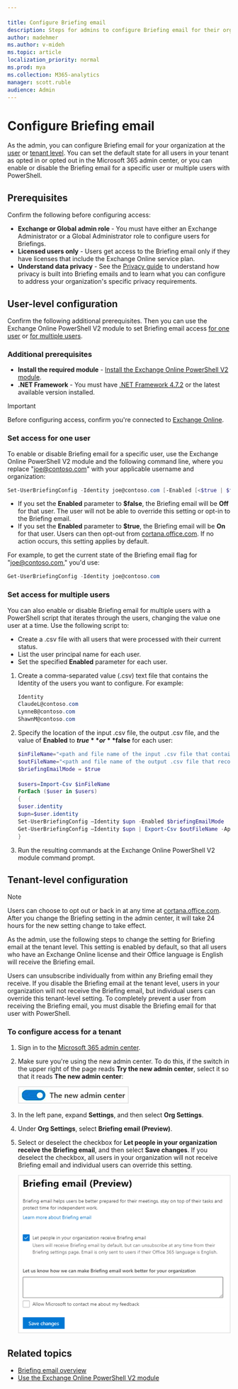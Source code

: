 ```yaml
---

title: Configure Briefing email
description: Steps for admins to configure Briefing email for their organization
author: madehmer
ms.author: v-mideh
ms.topic: article
localization_priority: normal 
ms.prod: mya
ms.collection: M365-analytics
manager: scott.ruble
audience: Admin
---
```


# Configure Briefing email

As the admin, you can configure Briefing email for your organization at the [user](#user-level-configuration) or [tenant level](#tenant-level-configuration). You can set the default state for all users in your tenant as opted in or opted out in the Microsoft 365 admin center, or you can enable or disable the Briefing email for a specific user or multiple users with PowerShell.

## Prerequisites

Confirm the following before configuring access:

* **Exchange or Global admin role** - You must have either an Exchange Administrator or a Global Administrator role to configure users for Briefings.
* **Licensed users only** - Users get access to the Briefing email only if they have licenses that include the Exchange Online service plan.
* **Understand data privacy** - See the [Privacy guide](be-privacy.md) to understand how privacy is built into Briefing emails and to learn what you can configure to address your organization's specific privacy requirements.

## User-level configuration

Confirm the following additional prerequisites. Then you can use the Exchange Online PowerShell V2 module to set Briefing email access [for one user](#set-access-for-one-user) or [for multiple users](#set-access-for-multiple-users).

### Additional prerequisites

* **Install the required module** - [Install the Exchange Online PowerShell V2 module](https://docs.microsoft.com/powershell/exchange/exchange-online/exchange-online-powershell-v2/exchange-online-powershell-v2#install-and-maintain-the-exchange-online-powershell-v2-module).
* **.NET Framework** - You must have [.NET Framework 4.7.2](https://dotnet.microsoft.com/download/dotnet-framework) or the latest available version installed.

> [!Important]
> Before configuring access, confirm you're connected to [Exchange Online](https://docs.microsoft.com/powershell/exchange/exchange-online/exchange-online-powershell-v2/exchange-online-powershell-v2?view=exchange-ps#connect-to-exchange-online-using-the-exo-v2-module).

### Set access for one user

To enable or disable Briefing email for a specific user, use the Exchange Online PowerShell V2 module and the following command line, where you replace "joe@contoso.com" with your applicable username and organization:

```powershell
Set-UserBriefingConfig -Identity joe@contoso.com [-Enabled [<$true | $false>]
```

- If you set the **Enabled** parameter to **$false**, the Briefing email will be **Off** for that user. The user will not be able to override this setting or opt-in to the Briefing email.
- If you set the **Enabled** parameter to **$true**, the Briefing email will be **On** for that user. Users can then opt-out from [cortana.office.com](https://cortana.office.com). If no action occurs, this setting applies by default.

For example, to get the current state of the Briefing email flag for "joe@contoso.com," you'd use:

```powershell
Get-UserBriefingConfig -Identity joe@contoso.com
```

### Set access for multiple users

You can also enable or disable Briefing email for multiple users with a PowerShell script that iterates through the users, changing the value one user at a time. Use the following script to:

* Create a .csv file with all users that were processed with their current status.
* List the user principal name for each user.
* Set the specified **Enabled** parameter for each user.

1. Create a comma-separated value (.csv) text file that contains the Identity of the users you want to configure. For example:

   ```powershell
   Identity
   ClaudeL@contoso.com
   LynneB@contoso.com
   ShawnM@contoso.com
   ```

2. Specify the location of the input .csv file, the output .csv file, and the value of **Enabled** to **$true** or **$false** for each user:

   ```powershell
   $inFileName="<path and file name of the input .csv file that contains the users, example: C:\admin\Users2Opt-in.csv>"
   $outFileName="<path and file name of the output .csv file that records the results, example: C:\admin\Users2Opt-in-Done.csv>"
   $briefingEmailMode = $true

   $users=Import-Csv $inFileName
   ForEach ($user in $users)
   {
   $user.identity
   $upn=$user.identity
   Set-UserBriefingConfig –Identity $upn -Enabled $briefingEmailMode
   Get-UserBriefingConfig –Identity $upn | Export-Csv $outFileName -Append
   }
   ```

3. Run the resulting commands at the Exchange Online PowerShell V2 module command prompt.

## Tenant-level configuration

> [!Note]
> Users can choose to opt out or back in at any time at [cortana.office.com](https://cortana.office.com). After you change the Briefing setting in the admin center, it will take 24 hours for the new setting change to take effect.

As the admin, use the following steps to change the setting for Briefing email at the tenant level. This setting is enabled by default, so that all users who have an Exchange Online license and their Office language is English will receive the Briefing email.

Users can unsubscribe individually from within any Briefing email they receive. If you disable the Briefing email at the tenant level, users in your organization will not receive the Briefing email, but individual users can override this tenant-level setting. To completely prevent a user from receiving the Briefing email, you must disable the Briefing email for that user with PowerShell.

### To configure access for a tenant

1. Sign in to the [Microsoft 365 admin center](https://admin.microsoft.com/Adminportal).
2. Make sure you're using the new admin center. To do this, if the switch in the upper right of the page reads **Try the new admin center**, select it so that it reads **The new admin center**:

    ![New admin center](./images/the-new-admin-center.png)

3. In the left pane, expand **Settings**, and then select **Org Settings**.
4. Under **Org Settings**, select **Briefing email (Preview)**.
5. Select or deselect the checkbox for **Let people in your organization receive the Briefing email**, and then select **Save changes**. If you deselect the checkbox, all users in your organization will not receive Briefing email and individual users can override this setting.

   ![Briefing email access](./images/be-admin.png)

<!--### To configure access in PowerShell

You can enable or disable the Briefing email for all users in your organization at the tenant level. Use the following Exchange Online PowerShell cmdlets to set the tenant default:

  ```powershell
  Set-OrganizationIntelligenceConfig [-BriefingEmailDefault [<"Opt-in" | "Opt-out">]
  ```

   * If you set **BriefingEmailDefault** parameter to **Opt-out**, the Briefing email will be Off by default for your organization. Users can then opt-in at [cortana.office.com](https://cortana.office.com).
   * If you set **BriefingEmailDefault** parameter to **Opt-in**, the Briefing email will be On by default for your organization. Users can then opt-out at [cortana.office.com](https://cortana.office.com). If no action is taken, this setting applies by default.

To get the current state of the Briefing email setting, use:

```powershell
Get-OrganizationIntelligenceConfig
```
-->
## Related topics

* [Briefing email overview](be-overview.md)
* [Use the Exchange Online PowerShell V2 module](https://docs.microsoft.com/powershell/exchange/exchange-online/exchange-online-powershell-v2/exchange-online-powershell-v2)
